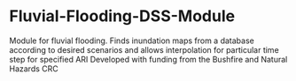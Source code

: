 # Fluvial-Flooding-DSS-Module
Module for fluvial flooding. Finds inundation maps from a database according to desired scenarios and allows interpolation for particular time step for specified ARI
Developed with funding from the Bushfire and Natural Hazards CRC
